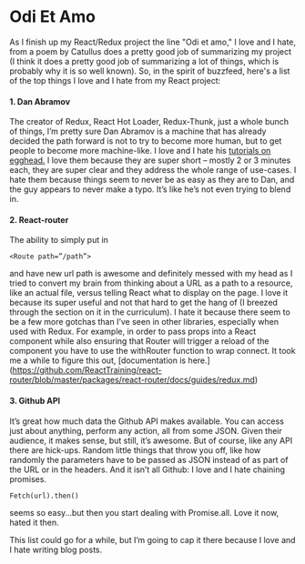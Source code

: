 # Odi Et Amo

As I finish up my React/Redux project the line "Odi et amo," I love and I hate, from a poem by Catullus does a pretty good job of summarizing my project (I think it does a pretty good job of summarizing a lot of things, which is probably why it is so well known). So, in the spirit of buzzfeed, here's a list of the top things I love and I hate from my React project:

#### 1. Dan Abramov

The creator of Redux, React Hot Loader, Redux-Thunk, just a whole bunch of things, I’m pretty sure Dan Abramov is a machine that has already decided the path forward is not to try to become more human, but to get people to become more machine-like. I love and I hate his [tutorials on egghead.]([https://egghead.io/instructors/dan-abramov](https://egghead.io/instructors/dan-abramov)) I love them because they are super short – mostly 2 or 3 minutes each, they are super clear and they address the whole range of use-cases. I hate them because things seem to never be as easy as they are to Dan, and the guy appears to never make a typo. It’s like he’s not even trying to blend in.

#### 2. React-router

The ability to simply put in 

```
<Route path=”/path”> 
```

and have new url path is awesome and definitely messed with my head as I tried to convert my brain from thinking about a URL as a path to a resource, like an actual file, versus telling React what to display on the page. I love it because its super useful and not that hard to get the hang of (I breezed through the section on it in the curriculum). I hate it because there seem to be a few more gotchas than I’ve seen in other libraries, especially when used with Redux. For example, in order to pass props into a React component while also ensuring that Router will trigger a reload of the component you have to use the withRouter function to wrap connect. It took me a while to figure this out, [documentation is here.] (https://github.com/ReactTraining/react-router/blob/master/packages/react-router/docs/guides/redux.md)

#### 3. Github API

It’s great how much data the Github API makes available. You can access just about anything, perform any action, all from some JSON. Given their audience, it makes sense, but still, it’s awesome. But of course, like any API there are hick-ups. Random little things that throw you off, like how randomly the parameters have to be passed as JSON instead of as part of the URL or in the headers. And it isn’t all Github: I love and I hate chaining promises. 

```
Fetch(url).then() 
```

seems so easy…but then you start dealing with Promise.all. Love it now, hated it then.

This list could go for a while, but I’m going to cap it there because I love and I hate writing blog posts.
